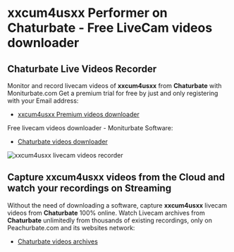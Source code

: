 # xxcum4usxx Performer on Chaturbate - Free LiveCam videos downloader

## Chaturbate Live Videos Recorder

Monitor and record livecam videos of **xxcum4usxx** from **Chaturbate** with Moniturbate.com
Get a premium trial for free by just and only registering with your Email address:
* [xxcum4usxx Premium videos downloader](https://moniturbate.com/request-demo-licence-key.html)

Free livecam videos downloader - Moniturbate Software:
* [Chaturbate videos downloader](https://moniturbate.com/moniturbate-download-software.html)

![xxcum4usxx livecam videos recorder](https://peachurnet.com/templates/moniturbate-software.png)


## Capture xxcum4usxx videos from the Cloud and watch your recordings on Streaming

Without the need of downloading a software, capture **xxcum4usxx** livecam videos from **Chaturbate** 100% online.
Watch Livecam archives from **Chaturbate** unlimitedly from thousands of existing recordings, only on Peachurbate.com and its websites network:
* [Chaturbate videos archives](https://peachurnet.com/)